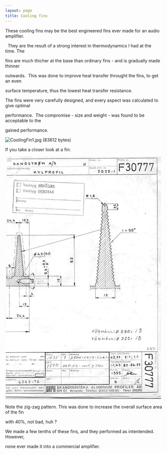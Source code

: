 ```yaml
---
layout: page
title: Cooling fins
---
```




<p>These cooling fins may be the best engineered fins ever made for an audio amplifier.

&nbsp; They are the result of a strong interest in thermodynamics I had at the time. The

fins are much thicher at the base than ordinary fins - and is gradually made thinner

outwards.&nbsp; This was done to improve heat transfer throught the fins, to get an even

surface temperature, thus the lowest heat transfer resistance.</p>



<p>The fins were very carefully designed, and every aspect was calculated to give optimal

performance.&nbsp; The compromise - size and weight - was found to be acceptable to the

gained performance.</p>



<p><img src="CoolingFin1.jpg" alt="CoolingFin1.jpg (83612 bytes)" WIDTH="750" HEIGHT="558"></p>



<p>If you take a closer look at a fin:</p>



<p><img src="CoolingFin2.jpg" alt="CoolingFin2.jpg (94386 bytes)" WIDTH="500" HEIGHT="777"></p>



<p>Note the zig-zag pattern. This was done to increase the overall surface area of the fin

with 40%, not bad, huh ?</p>



<p>We made a few tenths of these fins, and they performed as intentended.&nbsp; However,

none ever made it into a commercial amplifier.

</body>

</html>

